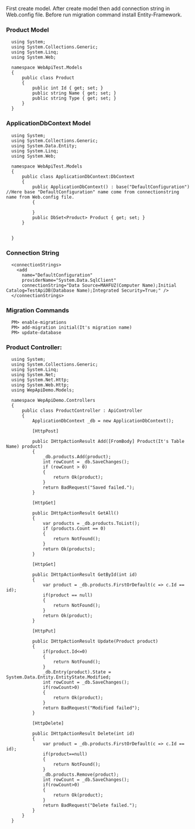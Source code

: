 First create model. After create model then add connection string in Web.config file. Before run migration command install Entity-Framework.

### Product Model

      using System;
      using System.Collections.Generic;
      using System.Linq;
      using System.Web;

      namespace WebApiTest.Models
      {
          public class Product
          {
              public int Id { get; set; }
              public string Name { get; set; }
              public string Type { get; set; }
          }
      }


### ApplicationDbContext Model

      using System;
      using System.Collections.Generic;
      using System.Data.Entity;
      using System.Linq;
      using System.Web;

      namespace WebApiTest.Models
      {
          public class ApplicationDbContext:DbContext
          {
              public ApplicationDbContext() : base("DefaultConfiguration") //Here base "DefaultConfiguration" name come from connectionstring name from Web.config file. 
              {

              }
              public DbSet<Product> Product { get; set; }
          }


      }


### Connection String

      <connectionStrings>  
        <add
          name="DefaultConfiguration"
          providerName="System.Data.SqlClient"
          connectionString="Data Source=MAHFUZ(Computer Name);Initial Catalog=TestApiDB(Database Name);Integrated Security=True;" />
      </connectionStrings>


### Migration Commands

      PM> enable-migrations
      PM> add-migration initial(It's migration name)
      PM> update-database




### Product Controller:

      using System;
      using System.Collections.Generic;
      using System.Linq;
      using System.Net;
      using System.Net.Http;
      using System.Web.Http;
      using WepApiDemo.Models;

      namespace WepApiDemo.Controllers
      {
          public class ProductController : ApiController
          {
              ApplicationDbContext _db = new ApplicationDbContext();

              [HttpPost]

              public IHttpActionResult Add([FromBody] Product(It's Table Name) product)
              {
                  _db.products.Add(product);
                  int rowCount = _db.SaveChanges();
                  if (rowCount > 0)
                  {
                      return Ok(product);
                  }
                  return BadRequest("Saved failed.");
              }

              [HttpGet]

              public IHttpActionResult GetAll()
              {
                  var products = _db.products.ToList();
                  if (products.Count == 0)
                  {
                      return NotFound();
                  }
                  return Ok(products);
              }

              [HttpGet]

              public IHttpActionResult GetById(int id)
              {
                  var product = _db.products.FirstOrDefault(c => c.Id == id);
                  if(product == null)
                  {
                      return NotFound();
                  }
                  return Ok(product);
              }

              [HttpPut]

              public IHttpActionResult Update(Product product)
              {
                  if(product.Id<=0)
                  {
                      return NotFound();
                  }
                  _db.Entry(product).State = System.Data.Entity.EntityState.Modified;
                  int rowCount = _db.SaveChanges();
                  if(rowCount>0)
                  {
                      return Ok(product);
                  }
                  return BadRequest("Modified failed");
              }

              [HttpDelete]

              public IHttpActionResult Delete(int id)
              {
                  var product = _db.products.FirstOrDefault(c => c.Id == id);
                  if(product==null)
                  {
                      return NotFound();
                  }
                  _db.products.Remove(product);
                  int rowCount = _db.SaveChanges();
                  if(rowCount>0)
                  {
                      return Ok(product);
                  }
                  return BadRequest("Delete failed.");
              }
          }
      }

